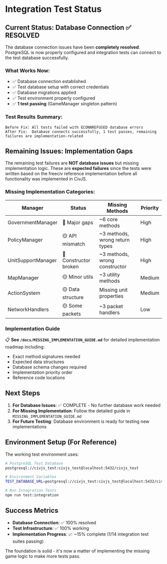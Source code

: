 # Integration Test Status

## Current Status: Database Connection ✅ RESOLVED

The database connection issues have been **completely resolved**. PostgreSQL is now properly configured and integration tests can connect to the test database successfully.

### What Works Now:
- ✅ Database connection established
- ✅ Test database setup with correct credentials  
- ✅ Database migrations applied
- ✅ Test environment properly configured
- ✅ **1 test passing** (GameManager singleton pattern)

### Test Results Summary:
```
Before Fix: All tests failed with ECONNREFUSED database errors
After Fix:  Database connects successfully, 1 test passes, remaining failures are implementation-related
```

## Remaining Issues: Implementation Gaps

The remaining test failures are **NOT database issues** but missing implementation logic. These are **expected failures** since the tests were written based on the freeciv reference implementation before all functionality was implemented in CivJS.

### Missing Implementation Categories:

| Manager | Status | Missing Methods | Priority |
|---------|--------|----------------|----------|
| GovernmentManager | 🔴 Major gaps | ~6 core methods | High |
| PolicyManager | 🟡 API mismatch | ~3 methods, wrong return types | High |  
| UnitSupportManager | 🔴 Constructor broken | ~3 methods, wrong constructor | High |
| MapManager | 🟡 Minor utils | ~3 utility methods | Medium |
| ActionSystem | 🟡 Data structure | Missing unit properties | Medium |
| NetworkHandlers | 🟡 Some packets | ~3 packet handlers | Low |

### Implementation Guide

📋 **See `/docs/MISSING_IMPLEMENTATION_GUIDE.md`** for detailed implementation roadmap including:
- Exact method signatures needed
- Expected data structures  
- Database schema changes required
- Implementation priority order
- Reference code locations

## Next Steps

1. **For Database Issues**: ✅ COMPLETE - No further database work needed
2. **For Missing Implementation**: Follow the detailed guide in `MISSING_IMPLEMENTATION_GUIDE.md`
3. **For Future Testing**: Database environment is ready for testing new implementations

## Environment Setup (For Reference)

The working test environment uses:
```bash
# PostgreSQL Test Database
postgresql://civjs_test:civjs_test@localhost:5432/civjs_test

# Environment Variables
TEST_DATABASE_URL=postgresql://civjs_test:civjs_test@localhost:5432/civjs_test

# Run Integration Tests  
npm run test:integration
```

## Success Metrics

- **Database Connection**: ✅ 100% resolved
- **Test Infrastructure**: ✅ 100% working  
- **Implementation Progress**: 📈 ~15% complete (1/14 integration test suites passing)

The foundation is solid - it's now a matter of implementing the missing game logic to make more tests pass.
